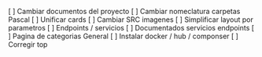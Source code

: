[ ] Cambiar documentos del proyecto
[ ] Cambiar nomeclatura carpetas Pascal
[ ] Unificar cards
[ ] Cambiar SRC imagenes
[ ] Simplificar layout por parametros
[ ] Endpoints / servicios
[ ] Documentados servicios endpoints
[ ] Pagina de categorias General
[ ] Instalar docker / hub / componser 
[ ] Corregir top
